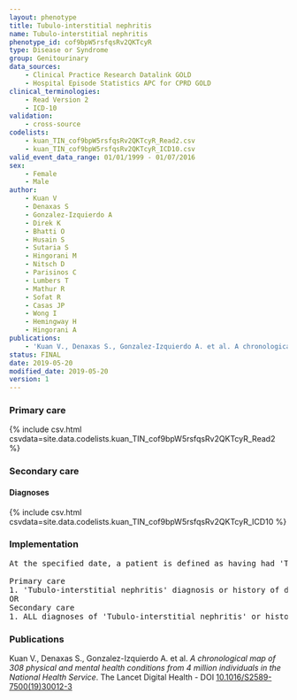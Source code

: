 ```yaml
---
layout: phenotype
title: Tubulo-interstitial nephritis
name: Tubulo-interstitial nephritis
phenotype_id: cof9bpW5rsfqsRv2QKTcyR 
type: Disease or Syndrome
group: Genitourinary
data_sources: 
    - Clinical Practice Research Datalink GOLD
    - Hospital Episode Statistics APC for CPRD GOLD
clinical_terminologies: 
    - Read Version 2
    - ICD-10
validation: 
    - cross-source
codelists: 
    - kuan_TIN_cof9bpW5rsfqsRv2QKTcyR_Read2.csv
    - kuan_TIN_cof9bpW5rsfqsRv2QKTcyR_ICD10.csv
valid_event_data_range: 01/01/1999 - 01/07/2016
sex: 
    - Female
    - Male
author: 
    - Kuan V
    - Denaxas S
    - Gonzalez-Izquierdo A
    - Direk K
    - Bhatti O
    - Husain S
    - Sutaria S
    - Hingorani M
    - Nitsch D
    - Parisinos C
    - Lumbers T
    - Mathur R
    - Sofat R
    - Casas JP
    - Wong I
    - Hemingway H
    - Hingorani A
publications: 
    - 'Kuan V., Denaxas S., Gonzalez-Izquierdo A. et al. A chronological map of 308 physical and mental health conditions from 4 million individuals in the National Health Service. The Lancet Digital Health - DOI: 10.1016/S2589-7500(19)30012-3' 
status: FINAL
date: 2019-05-20
modified_date: 2019-05-20
version: 1
---
```

### Primary care 
{% include csv.html csvdata=site.data.codelists.kuan_TIN_cof9bpW5rsfqsRv2QKTcyR_Read2 %}
### Secondary care 
#### Diagnoses 
{% include csv.html csvdata=site.data.codelists.kuan_TIN_cof9bpW5rsfqsRv2QKTcyR_ICD10 %}
### Implementation 
<pre>At the specified date, a patient is defined as having had 'Tubulo-interstitial nephritis' IF they meet the criteria for any of the following on or before the specified date. The earliest date on which the individual meets any of the following criteria on or before the specified date is defined as the first event date:

Primary care
1. 'Tubulo-interstitial nephritis' diagnosis or history of diagnosis during a consultation 
OR
Secondary care
1. ALL diagnoses of 'Tubulo-interstitial nephritis' or history of diagnosis during a hospitalization</pre> 
 
### Publications 
Kuan V., Denaxas S., Gonzalez-Izquierdo A. et al. _A chronological map of 308 physical and mental health conditions from 4 million individuals in the National Health Service_. The Lancet Digital Health - DOI <a href='https://www.thelancet.com/journals/landig/article/PIIS2589-7500(19)30012-3/fulltext'>10.1016/S2589-7500(19)30012-3</a>